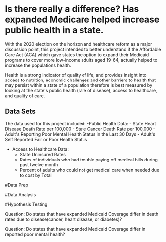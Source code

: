 # Is there really a difference? Has expanded Medicare helped increase public health in a state.  
With the 2020 election on the horizon and healthcare reform as a major discussion point, this project intended to better understand if the Affordable Care Act (ACA) which gave states the option to expand their Medicaid programs to cover more low-income adults aged 19-64, actually helped to increase the populations health. 

Health is a strong indicator of quality of life, and provides insight into access to nutrition, economic challenges and other barriers to health that may persist within a state of a population therefore is best measured by looking at the state's public health (rate of disease), access to healthcare, and quality of care. 

## Data Sets
The data used for this project included:
  -Public Health Data:
      - State Heart Disease Death Rate per 100,000
      - State Cancer Death Rate per 100,000 
      - Adult's Reporting Poor Mental Health Status in the Last 30 Days
      - Adult's Self Reported Fair or Poor Health Status
  - Access to Healthcare Data:
      - State Uninsured Rates
      - Rates of individuals who had trouble paying off medical bills during past twelve month
      - Percent of adults who could not get medical care when needed due to cost by Total


#Data Prep

#Data Analysis

#Hypothesis Testing

Question: Do states that have expanded Medicaid Coverage differ in death rates due to disease(cancer, heart disease, or diabetes)?

Question: Do states that have expanded Medicaid Coverage differ in reported poor mental health?


